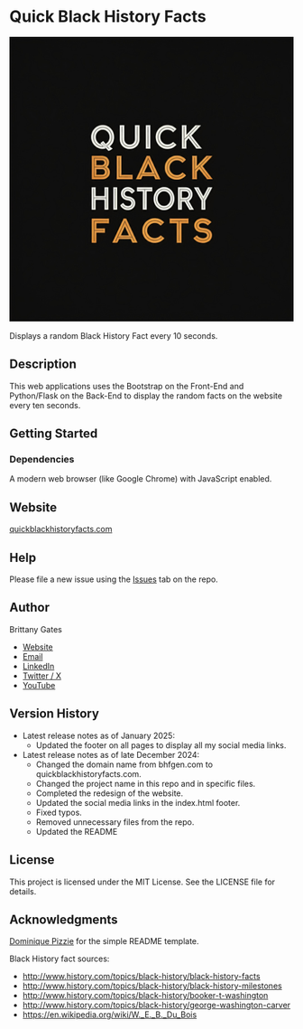 # Quick Black History Facts

![A black background with the words "Quick Black History Facts" in the middle.](static/img/quick_black_history_facts_gemini_generated.jpeg)

Displays a random Black History Fact every 10 seconds.

## Description

This web applications uses the Bootstrap on the Front-End and Python/Flask on the Back-End to display the random facts
on the website every ten seconds.

## Getting Started

### Dependencies

A modern web browser (like Google Chrome) with JavaScript enabled.

## Website

[quickblackhistoryfacts.com](https://quickblackhistoryfacts.com/)

## Help

Please file a new issue using the [Issues](https://github.com/brittbot-bgates/Quick-Black-History-Facts/issues) tab on
the repo.

## Author

Brittany Gates

* [Website](https://brittbot.com)
* [Email](mailto:support@brittbot.com)
* [LinkedIn](https://www.linkedin.com/in/brittanycgates/)
* [Twitter / X](https://x.com/brittany__gates)
* [YouTube](https://www.youtube.com/c/BrittanyGates)

## Version History

* Latest release notes as of January 2025:
    * Updated the footer on all pages to display all my social media links.
* Latest release notes as of late December 2024:
    * Changed the domain name from bhfgen.com to quickblackhistoryfacts.com.
    * Changed the project name in this repo and in specific files.
    * Completed the redesign of the website.
    * Updated the social media links in the index.html footer.
    * Fixed typos.
    * Removed unnecessary files from the repo.
    * Updated the README

## License

This project is licensed under the MIT License. See the LICENSE file for details.

## Acknowledgments

[Dominique Pizzie](https://gist.github.com/DomPizzie) for the simple README template.

Black History fact sources:

* http://www.history.com/topics/black-history/black-history-facts
* http://www.history.com/topics/black-history/black-history-milestones
* http://www.history.com/topics/black-history/booker-t-washington
* http://www.history.com/topics/black-history/george-washington-carver
* https://en.wikipedia.org/wiki/W._E._B._Du_Bois